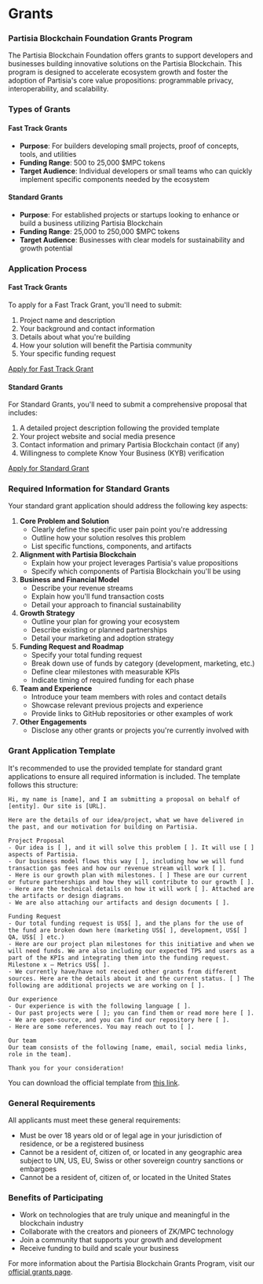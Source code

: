 # Grants

### Partisia Blockchain Foundation Grants Program

The Partisia Blockchain Foundation offers grants to support developers and businesses building innovative solutions on the Partisia Blockchain. This program is designed to accelerate ecosystem growth and foster the adoption of Partisia's core value propositions: programmable privacy, interoperability, and scalability.

### Types of Grants

#### Fast Track Grants

* **Purpose**: For builders developing small projects, proof of concepts, tools, and utilities
* **Funding Range**: 500 to 25,000 $MPC tokens
* **Target Audience**: Individual developers or small teams who can quickly implement specific components needed by the ecosystem

#### Standard Grants

* **Purpose**: For established projects or startups looking to enhance or build a business utilizing Partisia Blockchain
* **Funding Range**: 25,000 to 250,000 $MPC tokens
* **Target Audience**: Businesses with clear models for sustainability and growth potential

### Application Process

#### Fast Track Grants

To apply for a Fast Track Grant, you'll need to submit:

1. Project name and description
2. Your background and contact information
3. Details about what you're building
4. How your solution will benefit the Partisia community
5. Your specific funding request

[Apply for Fast Track Grant](https://forms.monday.com/forms/50686de73f3c6f8fdd759b33511e767a?r=euc1)

#### Standard Grants

For Standard Grants, you'll need to submit a comprehensive proposal that includes:

1. A detailed project description following the provided template
2. Your project website and social media presence
3. Contact information and primary Partisia Blockchain contact (if any)
4. Willingness to complete Know Your Business (KYB) verification

[Apply for Standard Grant](https://forms.monday.com/forms/7f40014a96e9be3d023e81436b3be50f?r=euc1)

### Required Information for Standard Grants

Your standard grant application should address the following key aspects:

1. **Core Problem and Solution**
   * Clearly define the specific user pain point you're addressing
   * Outline how your solution resolves this problem
   * List specific functions, components, and artifacts
2. **Alignment with Partisia Blockchain**
   * Explain how your project leverages Partisia's value propositions
   * Specify which components of Partisia Blockchain you'll be using
3. **Business and Financial Model**
   * Describe your revenue streams
   * Explain how you'll fund transaction costs
   * Detail your approach to financial sustainability
4. **Growth Strategy**
   * Outline your plan for growing your ecosystem
   * Describe existing or planned partnerships
   * Detail your marketing and adoption strategy
5. **Funding Request and Roadmap**
   * Specify your total funding request
   * Break down use of funds by category (development, marketing, etc.)
   * Define clear milestones with measurable KPIs
   * Indicate timing of required funding for each phase
6. **Team and Experience**
   * Introduce your team members with roles and contact details
   * Showcase relevant previous projects and experience
   * Provide links to GitHub repositories or other examples of work
7. **Other Engagements**
   * Disclose any other grants or projects you're currently involved with

### Grant Application Template

It's recommended to use the provided template for standard grant applications to ensure all required information is included. The template follows this structure:

```
Hi, my name is [name], and I am submitting a proposal on behalf of [entity]. Our site is [URL].

Here are the details of our idea/project, what we have delivered in the past, and our motivation for building on Partisia.

Project Proposal
- Our idea is [ ], and it will solve this problem [ ]. It will use [ ] aspects of Partisia.
- Our business model flows this way [ ], including how we will fund transaction gas fees and how our revenue stream will work [ ].
- Here is our growth plan with milestones. [ ] These are our current or future partnerships and how they will contribute to our growth [ ].
- Here are the technical details on how it will work [ ]. Attached are the artifacts or design diagrams.
- We are also attaching our artifacts and design documents [ ].

Funding Request
- Our total funding request is US$[ ], and the plans for the use of the fund are broken down here (marketing US$[ ], development, US$[ ] QA, US$[ ] etc.)
- Here are our project plan milestones for this initiative and when we will need funds. We are also including our expected TPS and users as a part of the KPIs and integrating them into the funding request. Milestone x – Metrics US$[ ].
- We currently have/have not received other grants from different sources. Here are the details about it and the current status. [ ] The following are additional projects we are working on [ ].

Our experience
- Our experience is with the following language [ ].
- Our past projects were [ ]; you can find them or read more here [ ].
- We are open-source, and you can find our repository here [ ].
- Here are some references. You may reach out to [ ].

Our team
Our team consists of the following [name, email, social media links, role in the team].

Thank you for your consideration!
```

You can download the official template from [this link](https://docs.google.com/document/d/1aalrikiuCYoE41QBk9LfNDgf5TuylZXt/edit).

### General Requirements

All applicants must meet these general requirements:

* Must be over 18 years old or of legal age in your jurisdiction of residence, or be a registered business
* Cannot be a resident of, citizen of, or located in any geographic area subject to UN, US, EU, Swiss or other sovereign country sanctions or embargoes
* Cannot be a resident of, citizen of, or located in the United States

### Benefits of Participating

* Work on technologies that are truly unique and meaningful in the blockchain industry
* Collaborate with the creators and pioneers of ZK/MPC technology
* Join a community that supports your growth and development
* Receive funding to build and scale your business

For more information about the Partisia Blockchain Grants Program, visit our [official grants page](https://partisiablockchain.com/develop/grants-program/).
